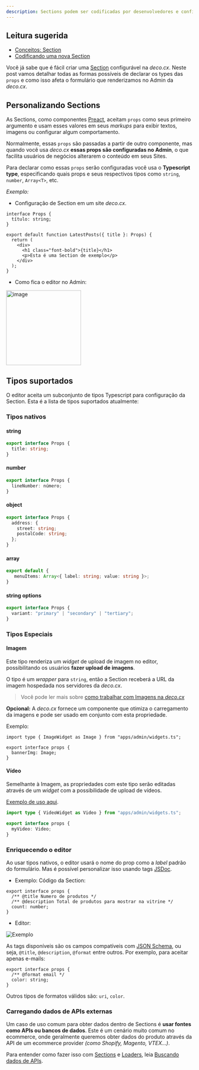 ```yaml
---
description: Sections podem ser codificadas por desenvolvedores e configuradas por usuários de negócio no Admin. Aprenda todas as suas capacidades.
---
```


## Leitura sugerida

- [Conceitos: Section](/docs/pt/concepts/section)
- [Codificando uma nova Section](/docs/pt/developing/hello-world)

Você já sabe que é fácil criar uma [Section](/docs/pt/concepts/section)
configurável na _deco.cx_. Neste post vamos detalhar todas as formas possíveis
de declarar os types das `props` e como isso afeta o formulário que renderizamos
no Admin da _deco.cx_.

## Personalizando Sections

As Sections, como componentes [Preact](https://preactjs.org), aceitam `props`
como seus primeiro argumento e usam esses valores em seus _markups_ para exibir
textos, imagens ou configurar algum comportamento.

Normalmente, essas `props` são passadas a partir de outro componente, mas quando
você usa _deco.cx_ **essas props são configuradas no Admin**, o que facilita
usuários de negócios alterarem o conteúdo em seus Sites.

Para declarar como essas `props` serão configuradas você usa o **Typescript
type**, especificando quais props e seus respectivos tipos como `string`,
`number`, `Array<T>`, etc.

_Exemplo:_

- Configuração de Section em um site _deco.cx_.

```tsx
interface Props {
  título: string;
}

export default function LatestPosts({ title }: Props) {
  return (
    <div>
      <h1 class="font-bold">{title}</h1>
      <p>Esta é uma Section de exemplo</p>
    </div>
  );
}
```

- Como fica o editor no Admin:

<img width="202" alt="image" src="https://user-images.githubusercontent.com/18706156/225458611-9fe5d3a2-e602-4313-b5b3-c2dddec80888.png">

## Tipos suportados

O editor aceita um subconjunto de tipos Typescript para configuração da Section.
Esta é a lista de tipos suportados atualmente:

### Tipos nativos

#### string

```ts
export interface Props {
  title: string;
}
```

#### number

```ts
export interface Props {
  lineNumber: número;
}
```

#### object

```ts
export interface Props {
  address: {
    street: string;
    postalCode: string;
  };
}
```

#### array

```ts
export default {
   menuItems: Array<{ label: string; value: string }>;
}
```

#### string options

```ts
export interface Props {
  variant: "primary" | "secondary" | "tertiary";
}
```

### Tipos Especiais

#### Imagem

Este tipo renderiza um _widget_ de upload de imagem no editor, possibilitando os
usuários **fazer upload de imagens**.

O tipo é um _wrapper_ para `string`, então a Section receberá a URL da imagem
hospedada nos servidores da _deco.cx_.

> Você pode ler mais sobre [como trabalhar com Imagens na _deco.cx_](/docs/pt/receitas/imagens)

**Opcional:** A _deco.cx_ fornece um componente que otimiza o carregamento da
imagens e pode ser usado em conjunto com esta propriedade.

Exemplo:

```tsx
import type { ImageWidget as Image } from "apps/admin/widgets.ts";

export interface props {
  bannerImg: Image;
}
```

#### Vídeo

Semelhante à Imagem, as propriedades com este tipo serão editadas através de um
_widget_ com a possibilidade de upload de vídeos.

[Exemplo de uso aqui](https://github.com/deco-sites/fashion/blob/e15a0320fe9e0b7503eb4723f7c230b23886c2b5/sections/VideoCarousel.tsx#L3).

```ts
import type { VideoWidget as Video } from "apps/admin/widgets.ts";

export interface props {
  myVideo: Video;
}
```

### Enriquecendo o editor

Ao usar tipos nativos, o editor usará o nome do prop como a _label_ padrão do
formulário. Mas é possível personalizar isso usando tags
[JSDoc](https://jsdoc.app/).

- Exemplo: Código da Section:

```tsx
export interface props {
  /** @title Numero de produtos */
  /** @description Total de produtos para mostrar na vitrine */
  count: number;
}
```

- Editor:

![Exemplo](https://deco.fibery.io/api/files/62cc889a-9460-4899-8d35-44f6a6608400?is-public=1#align=%3Aalignment%2Fblock-center&width=350&height=135)

As tags disponíveis são os campos compatíveis com
[JSON Schema](https://json-schema.org/), ou seja, `@title`, `@description`,
`@format` entre outros. Por exemplo, para aceitar apenas e-mails:

```tsx
export interface props {
  /** @format email */
  color: string;
}
```

Outros tipos de formatos válidos são: `uri`, `color`.

### Carregando dados de APIs externas

Um caso de uso comum para obter dados dentro de Sections é **usar fontes como
APIs ou bancos de dados**. Este é um cenário muito comum no ecommerce, onde
geralmente queremos obter dados do produto através da API de um ecommerce
provider _(como Shopify, Magento, VTEX...)_.

Para entender como fazer isso com [Sections](/docs/pt/concepts/section) e
[Loaders](/docs/pt/concepts/loader), leia
[Buscando dados de APIs](/docs/pt/developing/fetching-data).
